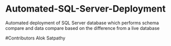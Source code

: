 # Automated-SQL-Server-Deployment
Automated deployment of SQL Server database which performs schema compare and data compare based on the difference from a live database

#Contributors
Alok Satpathy